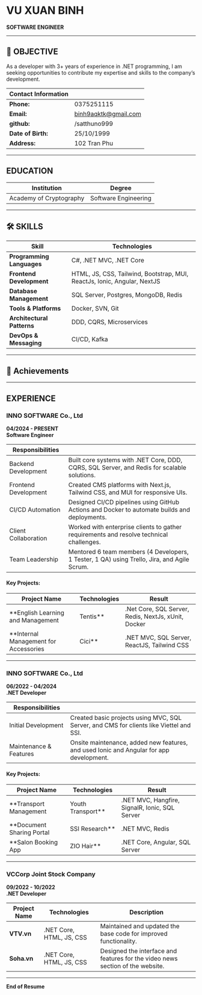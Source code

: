 # VU XUAN BINH  

**SOFTWARE ENGINEER**  

---

## 🚀 OBJECTIVE  
As a developer with 3+ years of experience in .NET programming, I am seeking opportunities to contribute my expertise and skills to the company’s development.  

| **Contact Information** |                              |
|--------------------------|------------------------------|
| **Phone:**              | 0375251115                  |
| **Email:**              | binh9aqktk@gmail.com        |
| **github:**              | /satthuno999               |
| **Date of Birth:**      | 25/10/1999                 |
| **Address:**            | 102 Tran Phu               |

---

## EDUCATION  

| **Institution**           | **Degree**                  |
|----------------------------|-----------------------------|
| Academy of Cryptography   | Software Engineering        |

---

## 🛠️ SKILLS  

| **Skill**                  | **Technologies**                                            |
|----------------------------|------------------------------------------------------------|
| **Programming Languages**  | C#, .NET MVC, .NET Core                                    |
| **Frontend Development**   | HTML, JS, CSS, Tailwind, Bootstrap, MUI, ReactJs, Ionic, Angular, NextJS |
| **Database Management**    | SQL Server, Postgres, MongoDB, Redis                       |
| **Tools & Platforms**      | Docker, SVN, Git                                           |
| **Architectural Patterns** | DDD, CQRS, Microservices                                   |
| **DevOps & Messaging**     | CI/CD, Kafka                                               |

---
## 🌟 Achievements  

---

## EXPERIENCE  


### **INNO SOFTWARE Co., Ltd**  
**04/2024 - PRESENT**  
**Software Engineer**  

| **Responsibilities** |                                                                                          |
|-----------------------|------------------------------------------------------------------------------------------|
| Backend Development  | Built core systems with .NET Core, DDD, CQRS, SQL Server, and Redis for scalable solutions. |
| Frontend Development | Created CMS platforms with Next.js, Tailwind CSS, and MUI for responsive UIs.             |
| CI/CD Automation     | Designed CI/CD pipelines using GitHub Actions and Docker to automate builds and deployments. |
| Client Collaboration | Worked with enterprise clients to gather requirements and resolve technical challenges.   |
| Team Leadership      | Mentored 6 team members (4 Developers, 1 Tester, 1 QA) using Trello, Jira, and Agile Scrum.|

#### **Key Projects:**  

| **Project Name**                      | **Technologies**                                  | **Result**                                                                                          |
|---------------------------------------|--------------------------------------------------|----------------------------------------------------------------------------------------------------|
| **English Learning and Management | Tentis**  | .Net Core, SQL Server, Redis, NextJs, xUnit, Docker | Delivered a modern application replacing legacy systems, enhanced performance, and increased user engagement. |
| **Internal Management for Accessories | Cici** | .NET MVC, SQL Server, ReactJS, Tailwind CSS      | Improved internal operations by managing content, users, and payments with API-based data synchronization.|

---

### **INNO SOFTWARE Co., Ltd**  
**06/2022 - 04/2024**  
**.NET Developer**  

| **Responsibilities** |                                                                                     |
|-----------------------|-------------------------------------------------------------------------------------|
| Initial Development  | Created basic projects using MVC, SQL Server, and CMS for clients like Viettel and SSI. |
| Maintenance & Features | Onsite maintenance, added new features, and used Ionic and Angular for app development.|

#### **Key Projects:**  

| **Project Name**                             | **Technologies**                                  | **Result**                                                                                              |
|----------------------------------------------|--------------------------------------------------|--------------------------------------------------------------------------------------------------------|
| **Transport Management | Youth Transport**  | .NET MVC, Hangfire, SignalR, Ionic, SQL Server    | Optimized report queries (5 minutes → 30 seconds), enabled real-time updates, and automated wage calculations. |
| **Document Sharing Portal | SSI Research**  | .NET MVC, Redis                                   | Enhanced website speed and user experience with Redis caching for faster document management.            |
| **Salon Booking App | ZIO Hair**            | .NET Core, Angular, SQL Server                   | Streamlined scheduling, real-time booking, and product purchase processes for improved engagement.      |

---

### **VCCorp Joint Stock Company**  
**09/2022 - 10/2022**  
**.NET Developer**  

| **Project Name** | **Technologies** | **Description**                                                                 |
|------------------|------------------|---------------------------------------------------------------------------------|
| **VTV.vn**       | .NET Core, HTML, JS, CSS | Maintained and updated the base code for improved functionality.                |
| **Soha.vn**      | .NET Core, HTML, JS, CSS | Designed the interface and features for the video news section of the website. |

---  

**End of Resume**  
